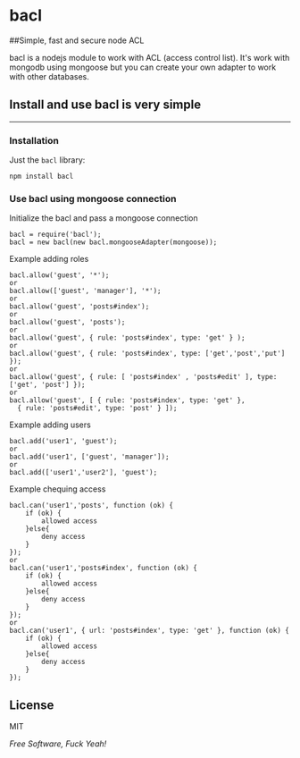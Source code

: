 bacl
=========

##Simple, fast and secure node ACL

bacl is a nodejs module to work with ACL (access control list). It's work with mongodb using mongoose but you can create your own adapter to work with other databases.

Install and use bacl is very simple
--------------
---
### Installation

Just the `bacl` library:

    npm install bacl

### Use bacl using mongoose connection

Initialize the bacl and pass a mongoose connection

    bacl = require('bacl');
    bacl = new bacl(new bacl.mongooseAdapter(mongoose));

Example adding roles

    bacl.allow('guest', '*');
    or
    bacl.allow(['guest', 'manager'], '*');
    or
    bacl.allow('guest', 'posts#index');
    or
    bacl.allow('guest', 'posts');
    or
    bacl.allow('guest', { rule: 'posts#index', type: 'get' } );
    or
    bacl.allow('guest', { rule: 'posts#index', type: ['get','post','put'] });
    or
    bacl.allow('guest', { rule: [ 'posts#index' , 'posts#edit' ], type: ['get', 'post'] });
    or
    bacl.allow('guest', [ { rule: 'posts#index', type: 'get' }, 
      { rule: 'posts#edit', type: 'post' } ]);

Example adding users

    bacl.add('user1', 'guest');
    or
    bacl.add('user1', ['guest', 'manager']);
    or
    bacl.add(['user1','user2'], 'guest');
    
Example chequing access

    bacl.can('user1','posts', function (ok) {
        if (ok) {
            allowed access
        }else{
            deny access
        }
    });
    or
    bacl.can('user1','posts#index', function (ok) {
        if (ok) {
            allowed access
        }else{
            deny access
        }
    });
    or
    bacl.can('user1', { url: 'posts#index', type: 'get' }, function (ok) {
        if (ok) {
            allowed access
        }else{
            deny access
        }
    });
License
-

MIT

*Free Software, Fuck Yeah!*